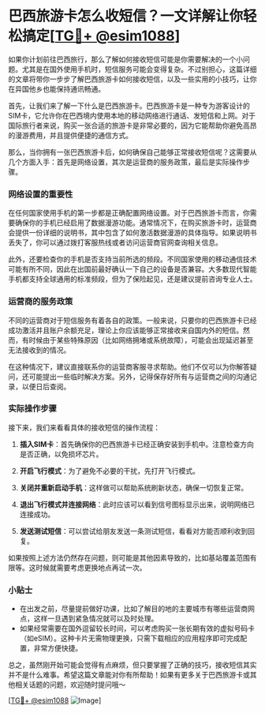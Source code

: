 # 巴西旅游卡怎么收短信？一文详解让你轻松搞定[[TG💪+ @esim1088](https://t.me/s/esim1088)]

如果你计划前往巴西旅行，那么了解如何接收短信可能是你需要解决的一个小问题。尤其是在国外使用手机时，短信服务可能会变得复杂。不过别担心，这篇详细的文章将带你一步步了解巴西旅游卡如何接收短信，以及一些实用的小技巧，让你在异国他乡也能保持通讯畅通。

首先，让我们来了解一下什么是巴西旅游卡。巴西旅游卡是一种专为游客设计的SIM卡，它允许你在巴西境内使用本地的移动网络进行通话、发短信和上网。对于国际旅行者来说，购买一张合适的旅游卡是非常必要的，因为它能帮助你避免高昂的漫游费用，并且提供便捷的通信方式。

那么，当你拥有一张巴西旅游卡后，如何确保自己能够正常接收短信呢？这需要从几个方面入手：首先是网络设置，其次是运营商的服务政策，最后是实际操作步骤。

### 网络设置的重要性

在任何国家使用手机的第一步都是正确配置网络设置。对于巴西旅游卡而言，你需要确保你的手机已经启用了数据漫游功能。通常情况下，在购买旅游卡时，运营商会提供一份详细的说明书，其中包含了如何激活数据漫游的具体指导。如果说明书丢失了，你可以通过拨打客服热线或者访问运营商官网查询相关信息。

此外，还要检查你的手机是否支持当前所选的频段。不同国家使用的移动通信技术可能有所不同，因此在出国前最好确认一下自己的设备是否兼容。大多数现代智能手机都支持全球通用的标准频段，但为了保险起见，还是建议提前咨询专业人士。

### 运营商的服务政策

不同的运营商对于短信服务有着各自的政策。一般来说，只要你的巴西旅游卡已经成功激活并且账户余额充足，理论上你应该能够正常接收来自国内外的短信。然而，有时候由于某些特殊原因（比如网络拥堵或系统故障），可能会出现延迟甚至无法接收到的情况。

在这种情况下，建议直接联系你的运营商客服寻求帮助。他们不仅可以为你解答疑问，还可能提出一些临时解决方案。另外，记得保存好所有与运营商之间的沟通记录，以便日后查阅。

### 实际操作步骤

接下来，我们来看看具体的接收短信的操作流程：

1. **插入SIM卡**：首先确保你的巴西旅游卡已经正确安装到手机中。注意检查方向是否正确，以免损坏芯片。
   
2. **开启飞行模式**：为了避免不必要的干扰，先打开飞行模式。
   
3. **关闭并重新启动手机**：这样做可以帮助系统刷新状态，确保一切恢复正常。
   
4. **退出飞行模式并连接网络**：此时应该可以看到信号图标显示出来，说明网络已连接成功。
   
5. **发送测试短信**：可以尝试给朋友发送一条测试短信，看看对方能否顺利收到回复。

如果按照上述方法仍然存在问题，则可能是其他因素导致的，比如基站覆盖范围有限等。这时候就需要考虑更换地点再试一次。

### 小贴士

- 在出发之前，尽量提前做好功课，比如了解目的地的主要城市有哪些运营商网点，这样一旦遇到紧急情况就可以及时处理。
- 如果经常需要在国外逗留较长时间，可以考虑购买一张长期有效的虚拟号码卡（如eSIM）。这种卡片无需物理更换，只需下载相应的应用程序即可完成配置，非常方便快捷。
  
总之，虽然刚开始可能会觉得有点麻烦，但只要掌握了正确的技巧，接收短信其实并不是什么难事。希望这篇文章能对你有所帮助！如果有更多关于巴西旅游卡或其他相关话题的问题，欢迎随时提问哦～

[[TG💪+ @esim1088](https://t.me/s/esim1088) ![Image](https://i.postimg.cc/4NQfJmqS/Snipaste-2025-05-13-00-14-12.png)]